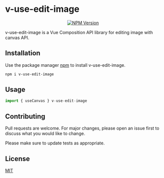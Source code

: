 # v-use-edit-image


<p align="center">
<a href="https://www.npmjs.com/package/v-use-edit-image" target="__blank"><img alt="NPM Version" src="https://img.shields.io/npm/v/v-use-edit-image"/></a>
</p>

v-use-edit-image is a Vue Composition API library for editing image with canvas API.

## Installation

Use the package manager [npm]() to install v-use-edit-image.

```bash
npm i v-use-edit-image
```

## Usage

```js
import { useCanvas } v-use-edit-image

```

## Contributing
Pull requests are welcome. For major changes, please open an issue first to discuss what you would like to change.

Please make sure to update tests as appropriate.

## License
[MIT](https://choosealicense.com/licenses/mit/)